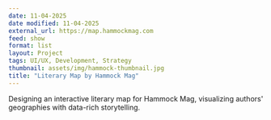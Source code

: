 ```yaml
---
date: 11-04-2025
date modified: 11-04-2025
external_url: https://map.hammockmag.com
feed: show
format: list
layout: Project
tags: UI/UX, Development, Strategy
thumbnail: assets/img/hammock-thumbnail.jpg
title: "Literary Map by Hammock Mag"
---
```


Designing an interactive literary map for Hammock Mag, visualizing authors' geographies with data-rich storytelling.